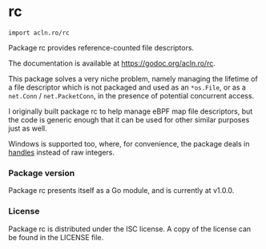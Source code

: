 rc
================

`import acln.ro/rc`

Package rc provides reference-counted file descriptors.

The documentation is available at https://godoc.org/acln.ro/rc.

This package solves a very niche problem, namely managing the lifetime
of a file descriptor which is not packaged and used as an `*os.File`,
or as a `net.Conn` / `net.PacketConn`, in the presence of potential
concurrent access.

I originally built package rc to help manage eBPF map file descriptors,
but the code is generic enough that it can be used for other similar
purposes just as well.

Windows is supported too, where, for convenience, the package deals in
[handles](https://godoc.org/golang.org/x/sys/windows#Handle) instead
of raw integers.

### Package version

Package rc presents itself as a Go module, and is currently at v1.0.0.

### License

Package rc is distributed under the ISC license. A copy of the license
can be found in the LICENSE file.
